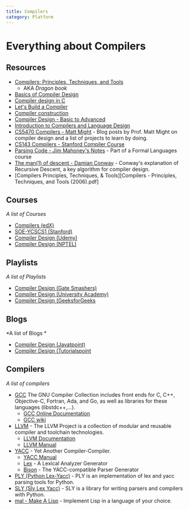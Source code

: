 ```yaml
---
title: Compilers
category: Platform
---
```


# Everything about Compilers

## Resources
* [Compilers: Principles, Techniques, and Tools](https://www.amazon.com/Compilers-Principles-Techniques-Tools-2nd/dp/0321486811)
	- AKA *Dragon book*
* [Basics of Compiler Design](http://www.diku.dk/~torbenm/Basics/basics_lulu2.pdf)
* [Compiler design in C](http://holub.com/goodies/compiler/compilerDesignInC.pdf)
* [Let's Build a Compiler](https://compilers.iecc.com/crenshaw/)
* [Compiler construction](https://www.cs.cmu.edu/~aplatzer/course/Compilers/waitegoos.pdf)
* [Compiler Design - Basic to Advanced](https://www.youtube.com/watch?v=Qkwj65l_96I&list=PLEbnTDJUr_IcPtUXFy2b1sGRPsLFMghhS)
* [Introduction to Compilers and Language Design](https://www3.nd.edu/~dthain/compilerbook/)
* [CS5470 Compilers - Matt Might](http://matt.might.net/teaching/compilers/spring-2015/) - Blog posts by Prof. Matt Might on compiler design and a list of projects to learn by doing.
* [CS143 Compilers - Stanford Compiler Course](http://web.stanford.edu/class/archive/cs/cs143/cs143.1128/)
* [Parsing Code - Jim Mahoney's Notes](https://cs.marlboro.college/cours/fall2019/formal_languages/notes/parsing) - Part of a Formal Languages course
* [The man(1) of descent - Damian Conway](http://theweeks.org/xcssa/photos/files/sys-admin_V8/tpj/issues/vol3_4/tpj0304-0010.html) - Conway's explanation of Recursive Descent, a key algorithm for compiler design.
* [Compilers Principles, Techniques, & Tools][Compilers - Principles, Techniques, and Tools (2006).pdf]

## Courses
*A list of Courses*

* [Compilers (edX)](https://www.edx.org/course/compilers)
* [SOE-YCSCS1 (Stanford)](https://online.stanford.edu/courses/soe-ycscs1-compilers)
* [Compiler Design (Udemy)](https://www.udemy.com/course/compiler-design-n/)
* [Compiler Design (NPTEL)](https://onlinecourses.nptel.ac.in/noc20_cs13/preview)


## Playlists
*A list of Playlists*

* [Compiler Design (Gate Smashers)](https://youtube.com/playlist?list=PLxCzCOWd7aiEKtKSIHYusizkESC42diyc)
* [Compiler Design (University Academy)](https://youtube.com/playlist?list=PL-JvKqQx2Ate5DWhppx-MUOtGNA4S3spT)
* [Compiler Design (GeeksforGeeks](https://www.geeksforgeeks.org/compiler-design-tutorials/)

## Blogs
*A list of Blogs *

* [Compiler Design (Javatpoint)](https://www.javatpoint.com/compiler-tutorial)
* [Compiler Design (Tutorialspoint](https://www.tutorialspoint.com/compiler_design/index.htm)


## Compilers
*A list of compilers*

* [GCC](https://gcc.gnu.org/) The GNU Compiler Collection includes front ends for C, C++, Objective-C, Fortran, Ada, and Go, as well as libraries for these languages (libstdc++,...).
	- [GCC Online Documentation](https://gcc.gnu.org/onlinedocs/)
	- [GCC wiki](https://gcc.gnu.org/wiki)
* [LLVM](https://llvm.org/) - The LLVM Project is a collection of modular and reusable compiler and toolchain technologies.
	- [LLVM Documentation](https://llvm.org/docs/)
	- [LLVM Manual](http://llvm.org/docs/LangRef.html)
* [YACC](http://dinosaur.compilertools.net/) - Yet Another Compiler-Compiler.
	- [YACC Manual](http://dinosaur.compilertools.net/yacc/)
	- [Lex](http://dinosaur.compilertools.net/lex/index.html) - A Lexical Analyzer Generator
	- [Bison](http://dinosaur.compilertools.net/bison/) - The YACC-compatible Parser Generator
* [PLY (Python Lex-Yacc)](http://www.dabeaz.com/ply/) - PLY is an implementation of lex and yacc parsing tools for Python.
* [SLY (Sly Lex Yacc)](https://sly.readthedocs.io/en/latest/sly.html) - SLY is a library for writing parsers and compilers with Python.
* [mal - Make A Lisp](https://github.com/kanaka/mal) - Implement Lisp in a language of your choice.
